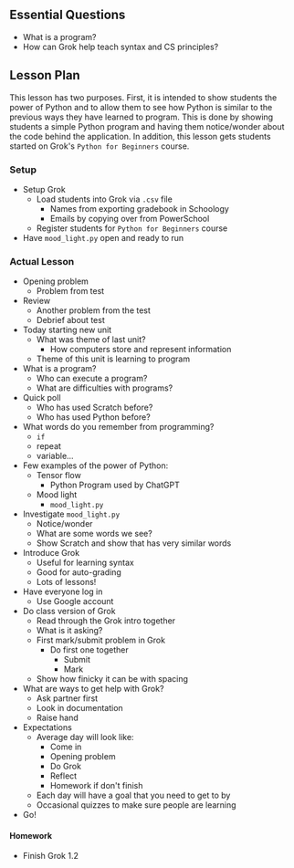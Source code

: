 ## Essential Questions

- What is a program?
- How can Grok help teach syntax and CS principles?

## Lesson Plan

This lesson has two purposes. First, it is intended to show students the power
of Python and to allow them to see how Python is similar to the previous ways
they have learned to program. This is done by showing students a simple Python
program and having them notice/wonder about the code behind the application.
In addition, this lesson gets students started on Grok's `Python for Beginners`
course.

### Setup

- Setup Grok
    - Load students into Grok via `.csv` file
        - Names from exporting gradebook in Schoology
        - Emails by copying over from PowerSchool
    - Register students for `Python for Beginners` course
- Have `mood_light.py` open and ready to run

### Actual Lesson

- Opening problem
    - Problem from test
- Review
    - Another problem from the test
    - Debrief about test
- Today starting new unit
    - What was theme of last unit?
        - How computers store and represent information
    - Theme of this unit is learning to program
- What is a program?
    - Who can execute a program?
    - What are difficulties with programs?
- Quick poll
    - Who has used Scratch before?
    - Who has used Python before?
- What words do you remember from programming?
    - `if`
    - repeat
    - variable...
- Few examples of the power of Python:
    - Tensor flow
        - Python Program used by ChatGPT
    - Mood light
        - `mood_light.py`
- Investigate `mood_light.py`
    - Notice/wonder
    - What are some words we see?
    - Show Scratch and show that has very similar words
- Introduce Grok
    - Useful for learning syntax
    - Good for auto-grading
    - Lots of lessons!
- Have everyone log in
    - Use Google account
- Do class version of Grok
    - Read through the Grok intro together
    - What is it asking?
    - First mark/submit problem in Grok
        - Do first one together
            - Submit
            - Mark
    - Show how finicky it can be with spacing
- What are ways to get help with Grok?
    - Ask partner first
    - Look in documentation
    - Raise hand
- Expectations
    - Average day will look like:
        - Come in  
        - Opening problem
        - Do Grok
        - Reflect
        - Homework if don't finish
    - Each day will have a goal that you need to get to by
    - Occasional quizzes to make sure people are learning
- Go!

#### Homework

- Finish Grok 1.2
